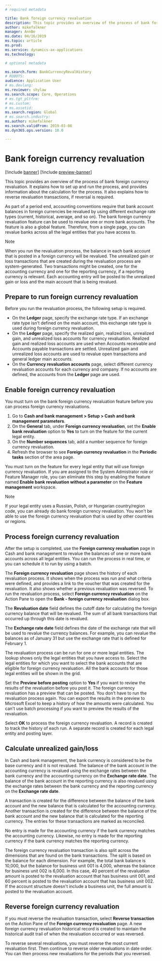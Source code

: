 ```yaml
---
# required metadata

title: Bank foreign currency revaluation 
description: This topic provides an overview of the process of bank foreign currency revaluation. It includes information about setup, running the process, the calculation for the process, and reversal of revaluation transactions.
author: mikefalkner
manager: AnnBe
ms.date: 04/16/2019
ms.topic: article
ms.prod: 
ms.service: dynamics-ax-applications
ms.technology: 

# optional metadata

ms.search.form: BankCurrencyRevalHistory
# ROBOTS: 
audience: Application User
# ms.devlang: 
ms.reviewer: shylaw
ms.search.scope: Core, Operations
# ms.tgt_pltfrm: 
# ms.custom: 
# ms.assetid: 
ms.search.region: Global
# ms.search.industry: 
ms.author: mikefalkner
ms.search.validFrom: 2019-03-08
ms.dyn365.ops.version: 10.0

---
```


# Bank foreign currency revaluation

[!include [banner](../includes/banner.md)]
[!include [preview-banner](../includes/preview-banner.md)]

This topic provides an overview of the process of bank foreign currency revaluation. It explains how to set up and run the process, and provides information about the calculation for the process. It also explains how to reverse revaluation transactions, if reversal is required.

As part of a period end, accounting conventions require that bank account balances in foreign currencies be revalued by using different exchange rate types (current, historical, average, and so on). The bank foreign currency revaluation feature can be used to revalue one or more bank accounts. The feature is also a global feature. Therefore, from a single page, you can revalue banks across all the legal entities that you have access to.

> [!NOTE]
> When you run the revaluation process, the balance in each bank account that is posted in a foreign currency will be revalued. The unrealized gain or loss transactions that are created during the revaluation process are system-generated. Two transactions might be created, one for the accounting currency and one for the reporting currency, if a reporting currency is relevant. Each accounting entry will be posted to the unrealized gain or loss and the main account that is being revalued.

## Prepare to run foreign currency revaluation

Before you run the revaluation process, the following setup is required.

- On the **Ledger** page, specify the exchange rate type. If an exchange rate type isn't defined on the main account, this exchange rate type is used during foreign currency revaluation.
- On the **Ledger** page, specify the realized gain, realized loss, unrealized gain, and unrealized loss accounts for currency revaluation. Realized gain and realized loss accounts are used when Accounts receivable and Accounts payable transactions are settled. Unrealized gain and unrealized loss accounts are used to revalue open transactions and general ledger main accounts.
- On the **Currency revaluation accounts** page, select different currency revaluation accounts for each currency and company. If no accounts are defined, the accounts from the **Ledger** page are used.

## Enable foreign currency revaluation

You must turn on the bank foreign currency revaluation feature before you can process foreign currency revaluations.

1. Go to **Cash and bank management \> Setup \> Cash and bank management parameters**.
2. On the **General** tab, under **Foreign currency revaluation**, set the **Enable bank revaluation** option to **Yes** to turn on the feature for the current legal entity. 
3. On the **Number sequences** tab, add a number sequence for foreign currency revaluation.
4. Refresh the browser to see **Foreign currency revaluation** in the **Periodic tasks** section of the area page.

You must turn on the feature for every legal entity that will use foreign currency revaluation. If you are assigned to the System Admistrator role or Feature Manager role, you can eliminate this step by enabling the feature named **Enable bank revaluation without a parameter** on the **Feature management** workspace.

> [!NOTE]
> If your legal entity uses a Russian, Polish, or Hungarian country/region code, you can already do bank foreign currency revaluation. You won't be able to use the foreign currency revaluation that is used by other countries or regions.

## Process foreign currency revaluation

After the setup is completed, use the **Foreign currency revaluation** page in Cash and bank management to revalue the balances of one or more bank accounts across all legal entities. You can run the process in real time, or you can schedule it to run by using a batch.

The **Foreign currency revaluation** page shows the history of each revaluation process. It shows when the process was run and what criteria were defined, and provides a link to the voucher that was created for the revaluation. It also shows whether a previous revaluation was reversed. To run the revaluation process, select **Foreign currency revaluation** on the Action Pane to open the **Bank - foreign currency revaluation** dialog box.

The **Revaluation date** field defines the cutoff date for calculating the foreign currency balance that will be revalued. The sum of all bank transactions that occurred up through this date is revalued.

The **Exchange rate date** field defines the date of the exchange rate that will be used to revalue the currency balances. For example, you can revalue the balances as of January 31 but use the exchange rate that is defined for February 1.

The revaluation process can be run for one or more legal entities. The lookup shows only the legal entities that you have access to. Select the legal entities for which you want to select the bank accounts that are eligible for foreign currency revaluation. All the bank accounts for those legal entities will be shown in the grid.

Set the **Preview before posting** option to **Yes** if you want to review the results of the revaluation before you post it. The foreign currency revaluation has a preview that can be posted. You don't have to run the revaluation process again. You can export the results in the preview to Microsoft Excel to keep a history of how the amounts were calculated. You can't use batch processing if you want to preview the results of the revaluation.

Select **OK** to process the foreign currency revaluation. A record is created to track the history of each run. A separate record is created for each legal entity and posting layer.

## Calculate unrealized gain/loss

In Cash and bank management, the bank currency is considered to be the base currency and it is not revalued. The balance of the bank account in the accounting currency is revalued using the exchange rates between the bank currency and the accounting currency on the **Exchange rate date**. The balance of the bank account in the reporting currency is also revalued using the exchange rates between the bank currency and the reporting currency on the **Exchange rate date**.

A transaction is created for the difference between the balance of the bank account and the new balance that is calculated for the accounting currency. Another transaction is created for the difference between the balance of the bank account and the new balance that is calculated for the reporting currency. The entries for these transactions are marked as reconciled. 

No entry is made for the accounting currency if the bank currency matches the accounting currency. Likewise, no entry is made for the reporting currency if the bank currency matches the reporting currency.

The foreign currency revaluation transaction is also split across the dimensions that are found on the bank transactions. The split is based on the balance for each dimension. For example, the total bank balance is 10,000, but the balance for business unit 001 is 4,000, whereas the balance for business unit 002 is 6,000. In this case, 40 percent of the revaluation amount is posted to the revaluation account that has business unit 001, and 60 percent is posted to the revaluation account that has business unit 002. If the account structure doesn't include a business unit, the full amount is posted to the revaluation account.

## Reverse foreign currency revaluation

If you must reverse the revaluation transaction, select **Reverse transaction** on the Action Pane of the **Foreign currency revaluation** page. A new foreign currency revaluation historical record is created to maintain the historical audit trail of when the revaluation occurred or was reversed.

To reverse several revaluations, you must reverse the most current revaluation first. Then continue to reverse older revaluations in date order. You can then process new revaluations for the periods that you reversed.
